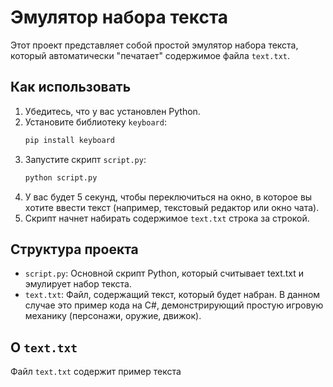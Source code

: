 # Эмулятор набора текста

Этот проект представляет собой простой эмулятор набора текста, который автоматически "печатает" содержимое файла `text.txt`.

## Как использовать

1.  Убедитесь, что у вас установлен Python.
2.  Установите библиотеку `keyboard`:
    ```bash
    pip install keyboard
    ```
3.  Запустите скрипт `script.py`:
    ```bash
    python script.py
    ```
4.  У вас будет 5 секунд, чтобы переключиться на окно, в которое вы хотите ввести текст (например, текстовый редактор или окно чата).
5.  Скрипт начнет набирать содержимое `text.txt` строка за строкой.

## Структура проекта

-   `script.py`: Основной скрипт Python, который считывает text.txt и эмулирует набор текста.
-   `text.txt`: Файл, содержащий текст, который будет набран. В данном случае это пример кода на C#, демонстрирующий простую игровую механику (персонажи, оружие, движок).

## О `text.txt`

Файл `text.txt` содержит пример текста